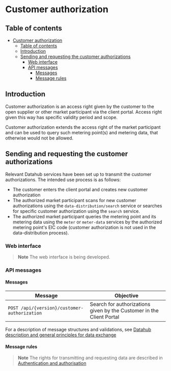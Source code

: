 # Customer authorization

## Table of contents

- [Customer authorization](#customer-authorization)
  - [Table of contents](#table-of-contents)
  - [Introduction](#introduction)
  - [Sending and requesting the customer authorizations](#sending-and-requesting-the-customer-authorizations)
    - [Web interface](#web-interface)
    - [API messages](#api-messages)
      - [Messages](#messages)
      - [Message rules](#message-rules)

## Introduction

Customer authorization is an access right given by the customer to the open supplier or other market participant via the client portal. Access right given this way has specific validity period and scope.

Customer authorization extends the access right of the market participant and can be used to query such metering point(s) and metering data, that otherwise would not be allowed.

## Sending and requesting the customer authorizations

Relevant Datahub services have been set up to transmit the customer authorizations. The intended use process is as follows:

- The customer enters the client portal and creates new customer authorization
- The authorized market participant scans for new customer authorizations using the `data-distribution/search` service or searches for specific customer authorization using the `search` service.
- The authorized market participant queries the metering point and its metering data using the  `meter` or `meter-data` services by the authorized metering point's EIC code (customer authorization is not used in the data-distribution process).

### Web interface

> **Note**
> The web interface is being developed.

### API messages

#### Messages

| Message                                      | Objective                                                            |
|----------------------------------------------|----------------------------------------------------------------------|
| `POST /api/{version}/customer-authorization` | Search for authorizations given by the Customer in the Client Portal |

For a description of message structures and validations, see [Datahub description and general principles for data exchange](01-datahub-description-and-general-principles-for-data-exchange.md)

#### Message rules

> **Note**
> The rights for transmitting and requesting data are described in [Authentication and authorisation](03-authentication-and-authorisation.md)
